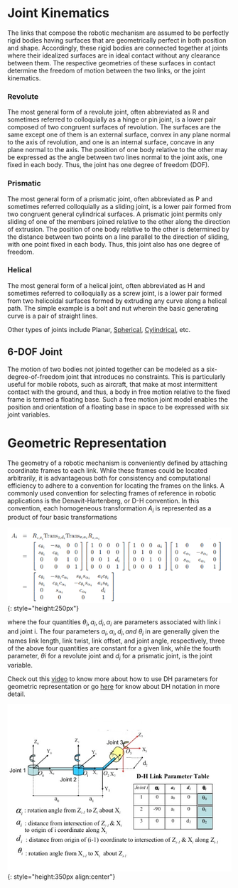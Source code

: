 # Joint Kinematics

The links that compose the robotic mechanism are assumed to be perfectly rigid bodies having surfaces that are geometrically perfect in both position and shape. Accordingly, these rigid bodies are connected together at joints where their idealized
surfaces are in ideal contact without any clearance between them. The respective geometries of these surfaces in contact determine the freedom of motion between the two links, or the joint kinematics.

### Revolute

The most general form of a revolute joint, often abbreviated as R and sometimes referred to colloquially as a hinge or pin joint, is a lower pair composed of two congruent surfaces of revolution. The surfaces are the same except one of them is an external surface, convex in any plane normal to the axis of revolution, and one is an internal surface, concave in any plane normal to the axis. The position of one body relative to the other may be expressed as the angle between two lines normal to the joint axis, one fixed in each body. Thus, the joint has one degree of freedom (DOF).

### Prismatic

The most general form of a prismatic joint, often abbreviated as P and sometimes referred colloquially as a sliding joint, is a lower pair formed from two congruent general cylindrical surfaces. A prismatic joint permits only sliding of one of the members joined relative to the other along the direction of extrusion. The position of one body relative to the other is determined by the distance between two points on a line parallel to the direction of sliding, with one point fixed in each body. Thus, this joint also has one degree of freedom.

### Helical

The most general form of a helical joint, often abbreviated as H and sometimes referred to colloquially as a screw joint, is a lower pair formed from two helicoidal surfaces formed by extruding any curve along a helical path. The simple example is a bolt and nut wherein the
basic generating curve is a pair of straight lines.

Other types of joints include Planar, [Spherical](https://www.sciencedirect.com/topics/engineering/spherical-joint), [Cylindrical](https://en.wikipedia.org/wiki/Cylindrical_joint), etc.

## 6-DOF Joint

The motion of two bodies not jointed together can be modeled as a six-degree-of-freedom joint that introduces no constraints. This is particularly useful for mobile robots, such as aircraft, that make at most intermittent contact with the ground, and thus, a body in free motion relative to the fixed frame is termed a floating base. Such a free motion joint model enables the position and orientation of a floating base in space to be expressed with six joint
variables.

# Geometric Representation

The geometry of a robotic mechanism is conveniently defined by attaching coordinate frames to each link. While these frames could be located arbitrarily, it is advantageous both for consistency and computational efficiency to adhere to a convention for locating the frames on the links. A commonly used convention for selecting frames of reference in robotic applications is the Denavit-Hartenberg, or D-H convention. In this convention, each homogeneous transformation $A_{i}$ is represented as a product of four basic transformations

![](images/link_2.png){: style="height:250px"}

where the four quantities $\theta_{i} , a_{i} , d_{i} , \alpha_{i}$ are parameters associated with link i and joint i. The four parameters $a_{i} ,\alpha_{i} ,d_{i} , and \: \theta_{i}$ in are generally given the names link length, link twist, link offset, and joint angle, respectively, three of the above four quantities are constant for a given link, while the fourth parameter, $\theta i$ for a revolute joint and $d_{i}$ for a prismatic joint, is the joint variable.

Check out this [video](https://www.youtube.com/watch?v=FiKEAdednuo) to know more about how to use DH parameters for geometric representation or go [here](https://robotacademy.net.au/lesson/denavit-hartenberg-notation/) for know about DH notation in more detail.

![](images/dh_parameters.jpg){: style="height:350px align:center"}


